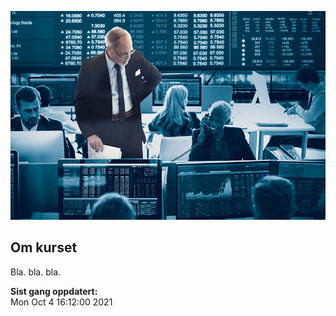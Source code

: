 
<!-- README.md is generated from README.Rmd. Please edit that file -->

![](man/figures/01_finans.jpg)

## Om kurset

Bla. bla. bla.

**Sist gang oppdatert:** <br> Mon Oct 4 16:12:00 2021
